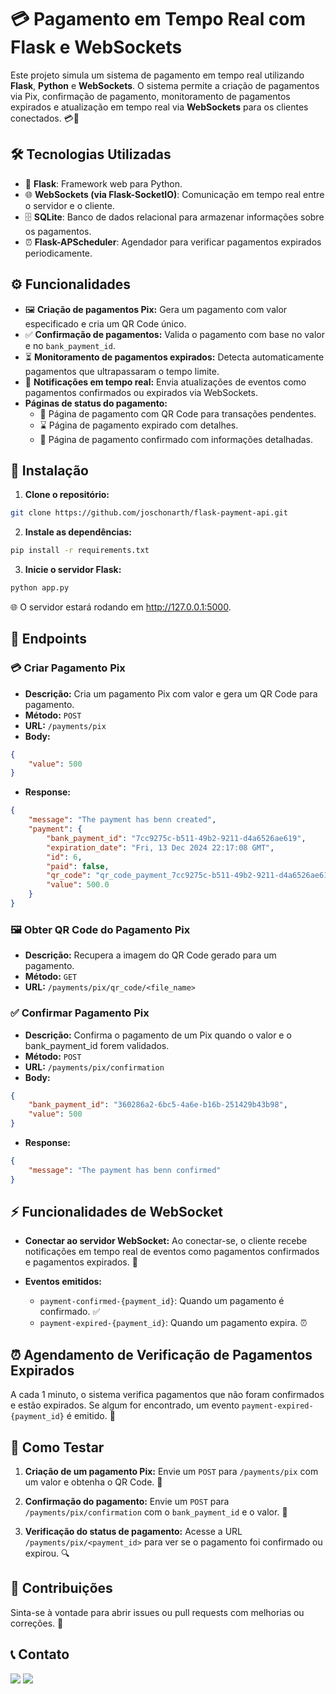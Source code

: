 # 💳 Pagamento em Tempo Real com Flask e WebSockets

Este projeto simula um sistema de pagamento em tempo real utilizando **Flask**, **Python** e **WebSockets**. O sistema permite a criação de pagamentos via Pix, confirmação de pagamento, monitoramento de pagamentos expirados e atualização em tempo real via **WebSockets** para os clientes conectados. 💳🔄

## 🛠️ Tecnologias Utilizadas
- 🐍 **Flask**: Framework web para Python.
- 🌐 **WebSockets (via Flask-SocketIO)**: Comunicação em tempo real entre o servidor e o cliente.
- 🗄️ **SQLite**: Banco de dados relacional para armazenar informações sobre os pagamentos.
- ⏰ **Flask-APScheduler**: Agendador para verificar pagamentos expirados periodicamente.

## ⚙️ Funcionalidades
- 🖼️ **Criação de pagamentos Pix:** Gera um pagamento com valor especificado e cria um QR Code único. 
- ✅ **Confirmação de pagamentos:** Valida o pagamento com base no valor e no `bank_payment_id`. 
- ⏳ **Monitoramento de pagamentos expirados:** Detecta automaticamente pagamentos que ultrapassaram o tempo limite. 
- 📡 **Notificações em tempo real:** Envia atualizações de eventos como pagamentos confirmados ou expirados via WebSockets. 
- **Páginas de status do pagamento:**
  - 📄 Página de pagamento com QR Code para transações pendentes. 
  - ⌛ Página de pagamento expirado com detalhes. 
  - 🎉 Página de pagamento confirmado com informações detalhadas. 


## 🔧 Instalação

1. **Clone o repositório:**

```bash
git clone https://github.com/joschonarth/flask-payment-api.git
```

2. **Instale as dependências:**

```bash
pip install -r requirements.txt
```

3. **Inicie o servidor Flask:**

```bash
python app.py
```

🌐 O servidor estará rodando em http://127.0.0.1:5000.

## 🔗 Endpoints

### 💳 Criar Pagamento Pix
- **Descrição:** Cria um pagamento Pix com valor e gera um QR Code para pagamento.
- **Método:** `POST`
- **URL:** `/payments/pix`
- **Body:**
```json
{
    "value": 500
}
```
- **Response:**
```json
{
    "message": "The payment has benn created",
    "payment": {
        "bank_payment_id": "7cc9275c-b511-49b2-9211-d4a6526ae619",
        "expiration_date": "Fri, 13 Dec 2024 22:17:08 GMT",
        "id": 6,
        "paid": false,
        "qr_code": "qr_code_payment_7cc9275c-b511-49b2-9211-d4a6526ae619",
        "value": 500.0
    }
}
```

### 🖼️ Obter QR Code do Pagamento Pix
- **Descrição:** Recupera a imagem do QR Code gerado para um pagamento.
- **Método:** `GET`
- **URL:** `/payments/pix/qr_code/<file_name>`

### ✅ Confirmar Pagamento Pix
- **Descrição:** Confirma o pagamento de um Pix quando o valor e o bank_payment_id forem validados.
- **Método:** `POST`
- **URL:** `/payments/pix/confirmation`
- **Body:**
```json
{
    "bank_payment_id": "360286a2-6bc5-4a6e-b16b-251429b43b98",
    "value": 500
}
```
- **Response:**
```json
{
    "message": "The payment has benn confirmed"
}
```

## ⚡ Funcionalidades de WebSocket

* **Conectar ao servidor WebSocket:** Ao conectar-se, o cliente recebe notificações em tempo real de eventos como pagamentos confirmados e pagamentos expirados. 🔔

* **Eventos emitidos:**
    * `payment-confirmed-{payment_id}`: Quando um pagamento é confirmado. ✅
    * `payment-expired-{payment_id}`: Quando um pagamento expira. ⏰

## ⏰ Agendamento de Verificação de Pagamentos Expirados

A cada 1 minuto, o sistema verifica pagamentos que não foram confirmados e estão expirados. Se algum for encontrado, um evento `payment-expired-{payment_id}` é emitido. 🔄

## 🧪 Como Testar

1. **Criação de um pagamento Pix:** Envie um `POST` para `/payments/pix` com um valor e obtenha o QR Code. 📱

2. **Confirmação do pagamento:** Envie um `POST` para `/payments/pix/confirmation` com o `bank_payment_id` e o valor. 💸

3. **Verificação do status de pagamento:** Acesse a URL `/payments/pix/<payment_id>` para ver se o pagamento foi confirmado ou expirou. 🔍

## 🤝 Contribuições
Sinta-se à vontade para abrir issues ou pull requests com melhorias ou correções. 🚀

## 📞 Contato 

<div>
    <a href="https://www.linkedin.com/in/joschonarth/" target="_blank"><img src="https://img.shields.io/badge/LinkedIn-0077B5?style=for-the-badge&logo=linkedin&logoColor=white" target="_blank"></a>
    <a href="mailto:joschonarth@gmail.com" target="_blank"><img src="https://img.shields.io/badge/Gmail-D14836?style=for-the-badge&logo=gmail&logoColor=white" target="_blank"></a>
</div>
